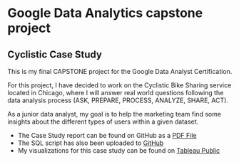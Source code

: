 # Google Data Analytics capstone project
## Cyclistic Case Study

This is my final CAPSTONE project for the Google Data Analyst Certification. 

For this project, I have decided to work on the Cyclistic Bike Sharing service located in Chicago, where I will answer real world questions following 
the data analysis process (ASK, PREPARE, PROCESS, ANALYZE, SHARE, ACT). 

As a junior data analyst, my goal is to help the marketing team find some insights about the different types of users within a given dataset.

* The Case Study report can be found on GitHub as a [PDF File](https://github.com/PhilippeRoy5/Cyclistic-case-study/blob/main/Cyclistic%20PROJECT.pdf)
* The SQL script has also been uploaded to [GitHub](https://github.com/PhilippeRoy5/Cyclistic-case-study/blob/main/Cyclistic.sql)
* My visualizations for this case study can be found on [Tableau Public](https://public.tableau.com/views/GoogleDataAnalyticsCertificationCaseStudy/MAIN?:language=en-US&:display_count=n&:origin=viz_share_link)

